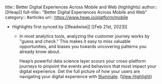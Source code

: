 title:: Better Digital Experiences Across Mobile and Web (highlights)
author:: [[Heap]]
full-title:: "Better Digital Experiences Across Mobile and Web"
category:: #articles
url:: https://www.heap.io/platform/mobile

- Highlights first synced by [[Readwise]] [[Feb 21st, 2023]]
	- In most analytics tools, analyzing the customer journey works by "guess and check." This makes it easy to miss valuable opportunities, and biases you towards uncovering patterns you already know about.
	  
	  Heap’s powerful data science layer scours your cross-platform journeys to pinpoint the events and behaviors that most impact your digital experience. Get the full picture of how your users are navigating your digital experience with [Illuminate](https://www.heap.io/platform/illuminate). ([View Highlight](https://read.readwise.io/read/01gsryft3tka35nygtqsn7jpj3))